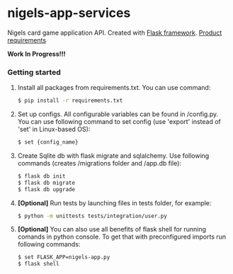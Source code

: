 # nigels-app-services

Nigels card game application API.
Created with [Flask framework].
[Product requirements]


**Work In Progress!!!**


### Getting started

1. Install all packages from requirements.txt. You can use command:
    ```sh
    $ pip install -r requirements.txt
2. Set up configs. All configurable variables can be found in /config.py. You can use following command to set config (use 'export' instead of 'set' in Linux-based OS):
    ```sh
    $ set {config_name}
3. Create Sqlite db with flask migrate and sqlalchemy. Use following commands (creates /migrations folder and /app.db file):
    ```sh
    $ flask db init
    $ flask db migrate
    $ flask db upgrade
4. **[Optional]** Run tests by launching files in tests folder, for example:
    ```sh
    $ python -m unittests tests/integration/user.py
5. **[Optional]** You can also use all benefits of flask shell for running comands in python console. To get that with preconfigured imports run following commands:
    ```sh
    $ set FLASK_APP=nigels-app.py
    $ flask shell
[Flask framework]: https://flask.palletsprojects.com/
[Product requirements]: https://docs.google.com/spreadsheets/d/117oYt6tzSbarLFpdtWTk-ohP1Usm7WvgBH-RtXKfbB4/edit?usp=sharing